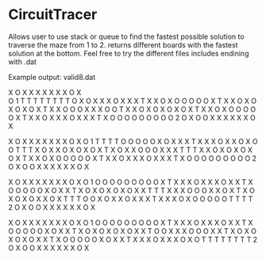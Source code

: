 # CircuitTracer
Allows user to use stack or queue to find the fastest possible solution to traverse the maze from 1 to 2. returns different boards with the fastest solution at the bottom. Feel free to try the different files includes endining with .dat 

Example output: valid8.dat

X O X X X X X X X O X <br />
O 1 T T T T T T T T O 
X O X X X O X X X T X 
X O X O O O O O X T X 
X O X O X O X O X T X 
X O O O X X X O O T X 
X O X O X O X O X T X 
X O X O O O O O X T X 
X O X X X O X X X T X 
O O O O O O O O O 2 O 
X O O X X X X X X O X 

X O X X X X X X X O X 
O 1 T T T T O O O O O 
X O X X X T X X X O X 
X O X O O T T T X O X 
X O X O X O X T X O X 
X O O O X X X T T T X 
X O X O X O X O X T X 
X O X O O O O O X T X 
X O X X X O X X X T X 
O O O O O O O O O 2 O 
X O O X X X X X X O X 

X O X X X X X X X O X 
O 1 O O O O O O O O O 
X T X X X O X X X O X 
X T X O O O O O X O X 
X T X O X O X O X O X 
X T T T X X X O O O X 
X O X T X O X O X O X 
X O X T T T O O X O X 
X O X X X T X X X O X 
O O O O O T T T T 2 O 
X O O X X X X X X O X 

X O X X X X X X X O X 
O 1 O O O O O O O O O 
X T X X X O X X X O X 
X T X O O O O O X O X 
X T X O X O X O X O X 
X T O O X X X O O O X 
X T X O X O X O X O X 
X T X O O O O O X O X 
X T X X X O X X X O X 
O T T T T T T T T 2 O 
X O O X X X X X X O X 
